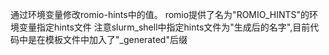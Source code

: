 通过环境变量修改romio-hints中的值。
romio提供了名为"ROMIO_HINTS"的环境变量指定hints文件
注意slurm_shell中指定hints文件为"生成后的名字",目前代码中是在模板文件中加入了"_generated"后缀

